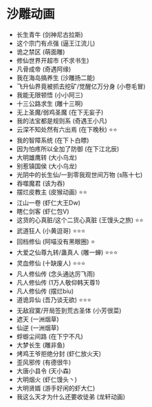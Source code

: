 # 沙雕动画
- 长生青牛 (剑神尼古拉斯)
- 这个宗门有点强 (逼王江流儿)
- 诡之禁区 (萌面雕)
- 修仙世界开超市 (不求书生)
- 凡骨成帝 (奇遇阿缘)
- 我在海岛搞养生 (沙雕扬二能)
- 飞升仙界竟被抓去挖矿/觉醒亿万分身 (小卷毛冒)
- 我能无限顿悟 (小小阿三)
- 十三公路求生 (雕十三啊)
- 无上圣魔/弱鸡圣魔 (在下无妄子)
- 我的法宝都是规则系 (奇遇王小凡)
- 云深不知处然有六出焉 (在下晚秋) ⭐⭐
- 我的智障系统 (在下卜白瞟)
- 因为怕疼所以全加了防御 (在下江北辰)
- 大明雄鹰转 (大小乌龙)
- 别惹镇国侯 (大小乌龙)
- 光阴中的长生仙/一到零我观世间万物 (s陈十七)
- 吞噬魔君 (该为吞)
- 摆烂皮教主 (皮猴动画) ⭐⭐
- 江山一卷 (虾仁大王Dw)
- 瞎仁剑客 (虾仁包V)
- 这货的心真脏/这个二货心真脏 (王馒头之旅) ⭐⭐
- 武道狂人 (小黄逗哥) ⭐⭐⭐
- 回档修仙 (阿喵没有黑眼圈) ⭐
- 大爱之仙尊九转/蛊真人 (雕一蝉) ⭐⭐⭐
- 灵血修仙 (十缺废人) ⭐⭐⭐
- 凡人修仙传 (念头通达厉飞雨)
- 凡人修仙传 (1万人敬仰韩天尊1)
- 凡人修仙传 (摆烂biu)
- 道诡异仙 (吾乃谈无欲) ⭐⭐⭐
- 无敌寂寞/开局签到荒古圣体 (小芳很菜)
- 遮天 (一洲烟草)
- 仙逆 (一洲烟草)
- 蜉蝣尘间路 (在下宁不凡)
- 大梦长生 (雕非鱼)
- 烤鸡王爷拒绝分封 (虾仁放火天)
- 歪风邪传 (有德很牛)
- 大唐小县令 (天小森)
- 大明烟火 (虾仁馒头丶)
- 大明贤婿 (游手好闲的虾大仁)
- 我这么天才为什么还要收徒弟 (龙轩动画)
